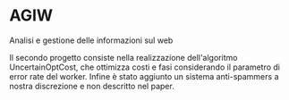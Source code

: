# AGIW
Analisi e gestione delle informazioni sul web

Il secondo progetto consiste nella realizzazione dell'algoritmo UncertainOptCost, che ottimizza costi e fasi considerando il parametro di error rate del worker. Infine è stato aggiunto un sistema anti-spammers a nostra discrezione e non descritto nel paper.
